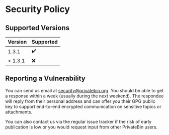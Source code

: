 # Security Policy

## Supported Versions

| Version | Supported          |
| ------- | ------------------ |
| 1.3.1   | :heavy_check_mark: |
| < 1.3.1 | :x:                |

## Reporting a Vulnerability

You can send us email at security@privatebin.org. You should be able to get
a response within a week (usually during the next weekend). The respondee will
reply from their personal address and can offer you their GPG public key to
support end-to-end encrypted communication on sensitive topics or attachments.

You can also contact us via the regular issue tracker if the risk of early
publication is low or you would request input from other PrivateBin users.
